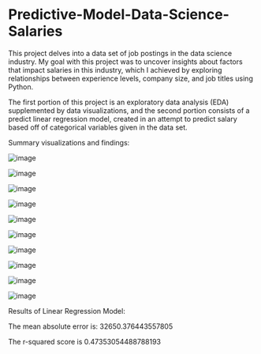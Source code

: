 # Predictive-Model-Data-Science-Salaries

This project delves into a data set of job postings in the data science industry. My goal with this project was to uncover insights about factors that impact salaries in this industry, which I achieved by exploring relationships between experience levels, company size, and job titles using Python. 

The first portion of this project is an exploratory data analysis (EDA) supplemented by data visualizations, and the second portion consists of a predict linear regression model, created in an attempt to predict salary based off of categorical variables given in the data set.

Summary visualizations and findings:

![image](https://github.com/calebtran7/Predictive-Model-Data-Science-Salaries/assets/121086856/8fe2dc3c-bbd6-48e6-8db3-a99f5ba7724c)


![image](https://github.com/calebtran7/Predictive-Model-Data-Science-Salaries/assets/121086856/b627dc2f-d173-4db6-b52e-79c7de02af0b)


![image](https://github.com/calebtran7/Predictive-Model-Data-Science-Salaries/assets/121086856/77457829-e877-4787-9eef-f6eccf5c01b3)


![image](https://github.com/calebtran7/Predictive-Model-Data-Science-Salaries/assets/121086856/c7a8be19-5239-4d63-974e-7a8d94211495)


![image](https://github.com/calebtran7/Predictive-Model-Data-Science-Salaries/assets/121086856/93e3b44f-f130-4976-a15c-9f3131122d64)


![image](https://github.com/calebtran7/Predictive-Model-Data-Science-Salaries/assets/121086856/26b6d303-833f-4198-98a4-b24439f25d03)


![image](https://github.com/calebtran7/Predictive-Model-Data-Science-Salaries/assets/121086856/44f08055-00f2-4e57-87c4-70220a3c9bd1)


![image](https://github.com/calebtran7/Predictive-Model-Data-Science-Salaries/assets/121086856/7e19b1da-179f-4cd4-9ae7-87102eef79a0)


![image](https://github.com/calebtran7/Predictive-Model-Data-Science-Salaries/assets/121086856/6ebe1cf3-340a-49c6-9ee3-cfce67f8ea4d)


![image](https://github.com/calebtran7/Predictive-Model-Data-Science-Salaries/assets/121086856/0e1100ca-eff8-4ee8-86a7-ee5c9d4c1e4a)


Results of Linear Regression Model:

 The mean absolute error is:  32650.376443557805 
 
 The r-squared score is  0.47353054488788193
 
 
